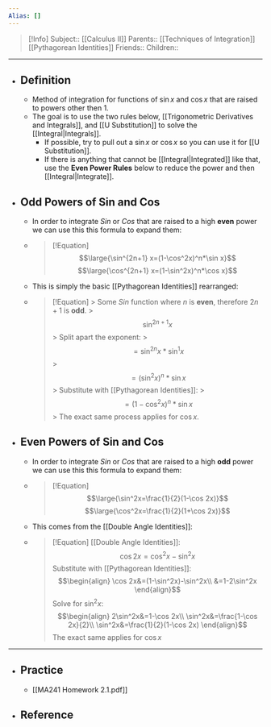 ```yaml
---
Alias: []
---
```

> [!Info]
> Subject:: [[Calculus II]]
> Parents:: [[Techniques of Integration]] [[Pythagorean Identities]]
> Friends:: 
> Children:: 
---
- ## Definition
	- Method of integration for functions of $\sin x$ and $\cos x$ that are raised to powers other then $1$.
	- The goal is to use the two rules below, [[Trigonometric Derivatives and Integrals]], and [[U Substitution]] to solve the [[Integral|Integrals]].
		- If possible, try to pull out a $\sin x$ or $\cos x$ so you can use it for [[U Substitution]].
		- If there is anything that cannot be [[Integral|Integrated]] like that, use the **Even Power Rules**  below to reduce the power and then [[Integral|Integrate]].
- ## Odd Powers of Sin and Cos
	- In order to integrate $Sin$ or $Cos$ that are raised to a high **even** power we can use this this formula to expand them:
	- > [!Equation]
	  > $$\large{\sin^{2n+1} x=(1-\cos^2x)^n*\sin x}$$
	  > $$\large{\cos^{2n+1} x=(1-\sin^2x)^n*\cos x}$$
	- This is simply the basic [[Pythagorean Identities]] rearranged:
	- > [!Equation]
		  > Some $Sin$ function where $n$ is **even**, therefore $2n+1$ is **odd**.
		  > $$\sin^{2n+1}x$$
		  > Split apart the exponent:
		  > $$=\sin^{2n}x*\sin^1x$$
		  >  $$=(\sin^2x)^n*\sin x$$
		  >  Substitute with [[Pythagorean Identities]]:
		  >  $$=(1-\cos^2x)^n*\sin x$$
		  >  The exact same process applies for $\cos x$.
- ## Even Powers of Sin and Cos
	- In order to integrate $Sin$ or $Cos$ that are raised to a high **odd** power we can use this this formula to expand them:
	- > [!Equation]
	  > $$\large{\sin^2x=\frac{1}{2}(1-\cos 2x)}$$
	  > $$\large{\cos^2x=\frac{1}{2}(1+\cos 2x)}$$
	- This comes from the [[Double Angle Identities]]:
	- > [!Equation]
	  > [[Double Angle Identities]]:
	  > $$\cos 2x=\cos^2x-\sin^2x$$
	  > Substitute with [[Pythagorean Identities]]:
	  > $$\begin{align}
	  > \cos 2x&=(1-\sin^2x)-\sin^2x\\
	  > &=1-2\sin^2x
	  > \end{align}$$
	  > Solve for $\sin^2x$:
	  > $$\begin{align}
	  > 2\sin^2x&=1-\cos 2x\\
	  > \sin^2x&=\frac{1-\cos 2x}{2}\\
	  > \sin^2x&=\frac{1}{2}(1-\cos 2x)
	  > \end{align}$$
	  > The exact same applies for $\cos x$
---
- ## Practice
	- [[MA241 Homework 2.1.pdf]]
- ## Reference
